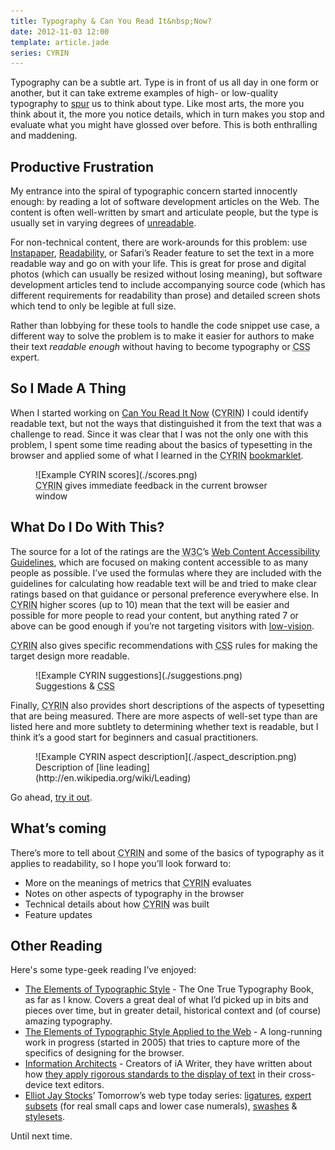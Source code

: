 ```yaml
---
title: Typography & Can You Read It&nbsp;Now?
date: 2012-11-03 12:00
template: article.jade
series: CYRIN
---
```

Typography can be a subtle art. Type is in front of us all day in one form or another, but it can take extreme examples of high- or low-quality typography to [spur](http://www.typographydeconstructed.com/spur/) us to think about type. Like most arts, the more you think about it, the more you notice details, which in turn makes you stop and evaluate what you might have glossed over before. This is both enthralling and maddening.


## Productive Frustration

My entrance into the spiral of typographic concern started innocently enough: by reading a lot of software development articles on the Web. The content is often well-written by smart and articulate people, but the type is usually set in varying degrees of [unreadable](http://en.wikipedia.org/wiki/Readability).

For non-technical content, there are work-arounds for this problem: use [Instapaper](http://instapaper.com), [Readability](http://readability.com), or Safari&rsquo;s Reader feature to set the text in a more readable way and go on with your life. This is great for prose and digital photos (which can usually be resized without losing meaning), but software development articles tend to include accompanying source code (which has different requirements for readability than prose) and detailed screen shots which tend to only be legible at full size.

Rather than lobbying for these tools to handle the code snippet use case, a different way to solve the problem is to make it easier for authors to make their text *readable enough* without having to become typography or <abbr title="Cascading Style Sheets">CSS</abbr> expert.


## So I Made A Thing

When I started working on [Can You Read It Now](http://canyoureaditnow.com) (<abbr title="Can You Read It Now">CYRIN</abbr>) I could identify readable text, but not the ways that distinguished it from the text that was a challenge to read. Since it was clear that I was not the only one with this problem, I spent some time reading about the basics of typesetting in the browser and applied some of what I learned in the <abbr title="Can You Read It Now">CYRIN</abbr> [bookmarklet](http://en.wikipedia.org/wiki/Bookmarklet).

<figure>
![Example CYRIN scores](./scores.png)
<figcaption><abbr title="Can You Read It Now">CYRIN</abbr> gives immediate feedback in the current browser window</figcaption>
</figure>


## What Do I Do With This?

The source for a lot of the ratings are the <abbr title="World Wide Web Consortium">W3C</abbr>&rsquo;s [Web Content Accessibility Guidelines](http://www.w3.org/WAI/intro/wcag.php), which are focused on making content accessible to as many people as possible. I&rsquo;ve used the formulas where they are included with the guidelines for calculating how readable text will be and tried to make clear ratings based on that guidance or personal preference everywhere else. In <abbr title="Can You Read It Now">CYRIN</abbr> higher scores (up to 10) mean that the text will be easier and possible for more people to read your content, but anything rated 7 or above can be good enough if you&rsquo;re not targeting visitors with [low-vision](http://en.wikipedia.org/wiki/Low_vision).

<abbr title="Can You Read It Now">CYRIN</abbr> also gives specific recommendations with <abbr title="Cascading Style Sheets">CSS</abbr> rules for making the target design more readable.

<figure>
![Example CYRIN suggestions](./suggestions.png)
<figcaption>Suggestions & <abbr title="Cascading Style Sheets">CSS</abbr></figcaption>
</figure>

Finally, <abbr title="Can You Read It Now">CYRIN</abbr> also provides short descriptions of the aspects of typesetting that are being measured. There are more aspects of well-set type than are listed here and more subtlety to determining whether text is readable, but I think it&rsquo;s a good start for beginners and casual practitioners.

<figure>
![Example CYRIN aspect description](./aspect_description.png)
<figcaption>Description of [line leading](http://en.wikipedia.org/wiki/Leading)</figcaption>
</figure>

Go ahead, [try it out](http://canyoureaditnow.com).


## What&rsquo;s coming

There&rsquo;s more to tell about <abbr title="Can You Read It Now">CYRIN</abbr> and some of the basics of typography as it applies to readability, so I hope you&rsquo;ll look forward to:

* More on the meanings of metrics that <abbr title="Can You Read It Now">CYRIN</abbr> evaluates
* Notes on other aspects of typography in the browser
* Technical details about how <abbr title="Can You Read It Now">CYRIN</abbr> was built
* Feature updates


## Other Reading

Here's some type-geek reading I&rsquo;ve enjoyed:

* [The Elements of Typographic Style](http://en.wikipedia.org/wiki/The_Elements_of_Typographic_Style) - The One True Typography Book, as far as I know. Covers a great deal of what I&rsquo;d picked up in bits and pieces over time, but in greater detail, historical context and (of course) amazing typography.
* [The Elements of Typographic Style Applied to the Web](http://webtypography.net/) - A long-running work in progress (started in 2005) that tries to capture more of the specifics of designing for the browser.
* [Information Architects](http://informationarchitects.net/blog/) - Creators of iA Writer, they have written about how [they apply rigorous standards to the display of text](http://informationarchitects.net/blog/responsive-typography-the-basics/) in their cross-device text editors.
* [Elliot Jay Stocks](http://elliotjaystocks.com/)&rsquo; Tomorrow&rsquo;s web type today series: [ligatures](http://elliotjaystocks.com/blog/the-fine-flourish-of-the-ligature/), [expert subsets](http://elliotjaystocks.com/blog/expert-subsets-for-css-in-123/) (for real small caps and lower case numerals), [swashes](http://elliotjaystocks.com/blog/say-it-with-a-swash/) & [stylesets](http://elliotjaystocks.com/blog/stylesets/).

Until next time.